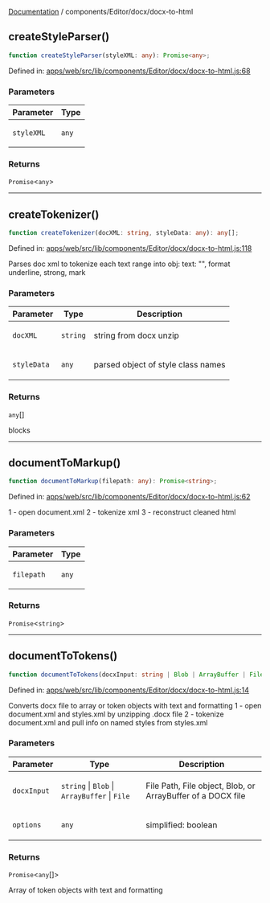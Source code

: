[Documentation](../../../modules.md) / components/Editor/docx/docx-to-html

## createStyleParser()

```ts
function createStyleParser(styleXML: any): Promise<any>;
```

Defined in: [apps/web/src/lib/components/Editor/docx/docx-to-html.js:68](https://github.com/vtempest/ai-research-agent/tree/master/apps/web/src/lib/components/Editor/docx/docx-to-html.js#L68)

### Parameters

<table>
<thead>
<tr>
<th>Parameter</th>
<th>Type</th>
</tr>
</thead>
<tbody>
<tr>
<td>

`styleXML`

</td>
<td>

`any`

</td>
</tr>
</tbody>
</table>

### Returns

`Promise`&lt;`any`&gt;

***

## createTokenizer()

```ts
function createTokenizer(docXML: string, styleData: any): any[];
```

Defined in: [apps/web/src/lib/components/Editor/docx/docx-to-html.js:118](https://github.com/vtempest/ai-research-agent/tree/master/apps/web/src/lib/components/Editor/docx/docx-to-html.js#L118)

Parses doc xml to tokenize each text range into obj:
text: "", format underline, strong, mark

### Parameters

<table>
<thead>
<tr>
<th>Parameter</th>
<th>Type</th>
<th>Description</th>
</tr>
</thead>
<tbody>
<tr>
<td>

`docXML`

</td>
<td>

`string`

</td>
<td>

string from docx unzip

</td>
</tr>
<tr>
<td>

`styleData`

</td>
<td>

`any`

</td>
<td>

parsed object of style class names

</td>
</tr>
</tbody>
</table>

### Returns

`any`[]

blocks

***

## documentToMarkup()

```ts
function documentToMarkup(filepath: any): Promise<string>;
```

Defined in: [apps/web/src/lib/components/Editor/docx/docx-to-html.js:62](https://github.com/vtempest/ai-research-agent/tree/master/apps/web/src/lib/components/Editor/docx/docx-to-html.js#L62)

1 - open document.xml
2 - tokenize xml
3 - reconstruct cleaned html

### Parameters

<table>
<thead>
<tr>
<th>Parameter</th>
<th>Type</th>
</tr>
</thead>
<tbody>
<tr>
<td>

`filepath`

</td>
<td>

`any`

</td>
</tr>
</tbody>
</table>

### Returns

`Promise`&lt;`string`&gt;

***

## documentToTokens()

```ts
function documentToTokens(docxInput: string | Blob | ArrayBuffer | File, options: any): Promise<any[]>;
```

Defined in: [apps/web/src/lib/components/Editor/docx/docx-to-html.js:14](https://github.com/vtempest/ai-research-agent/tree/master/apps/web/src/lib/components/Editor/docx/docx-to-html.js#L14)

Converts docx file to array or token objects with text and formatting
 1 - open document.xml and styles.xml by unzipping .docx file
 2 - tokenize document.xml and pull info on named styles from styles.xml

### Parameters

<table>
<thead>
<tr>
<th>Parameter</th>
<th>Type</th>
<th>Description</th>
</tr>
</thead>
<tbody>
<tr>
<td>

`docxInput`

</td>
<td>

`string` \| `Blob` \| `ArrayBuffer` \| `File`

</td>
<td>

File Path, File object, Blob, or ArrayBuffer of a DOCX file

</td>
</tr>
<tr>
<td>

`options`

</td>
<td>

`any`

</td>
<td>

simplified: boolean

</td>
</tr>
</tbody>
</table>

### Returns

`Promise`&lt;`any`[]&gt;

Array of token objects with text and formatting
